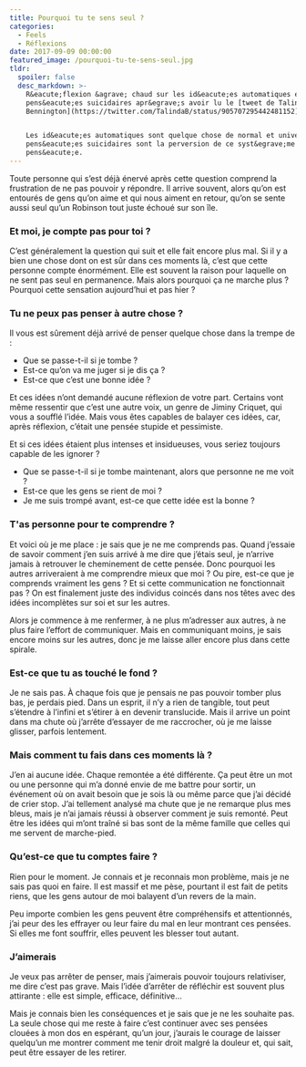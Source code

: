 ```yaml
---
title: Pourquoi tu te sens seul ?
categories:
  - Feels
  - Réflexions
date: 2017-09-09 00:00:00
featured_image: /pourquoi-tu-te-sens-seul.jpg
tldr:
  spoiler: false
  desc_markdown: >-
    R&eacute;flexion &agrave; chaud sur les id&eacute;es automatiques et les
    pens&eacute;es suicidaires apr&egrave;s avoir lu le [tweet de Talinda
    Bennington](https://twitter.com/TalindaB/status/905707295442481152).


    Les id&eacute;es automatiques sont quelque chose de normal et universel. Les
    pens&eacute;es suicidaires sont la perversion de ce syst&egrave;me de
    pens&eacute;e.
---
```



Toute personne qui s’est d&eacute;j&agrave; &eacute;nerv&eacute; apr&egrave;s cette question comprend la frustration de ne pas pouvoir y r&eacute;pondre. Il arrive souvent, alors qu’on est entour&eacute;s de gens qu’on aime et qui nous aiment en retour, qu’on se sente aussi seul qu’un Robinson tout juste &eacute;chou&eacute; sur son &icirc;le.

### Et moi, je compte pas pour toi ?

C’est g&eacute;n&eacute;ralement la question qui suit et elle fait encore plus mal. Si il y a bien une chose dont on est s&ucirc;r dans ces moments l&agrave;, c’est que cette personne compte &eacute;norm&eacute;ment. Elle est souvent la raison pour laquelle on ne sent pas seul en permanence. Mais alors pourquoi &ccedil;a ne marche plus ? Pourquoi cette sensation aujourd’hui et pas hier ?&nbsp;

### Tu ne peux pas penser &agrave; autre chose ?

Il vous est s&ucirc;rement d&eacute;j&agrave; arriv&eacute; de penser quelque chose dans la trempe de :

* Que se passe-t-il si je tombe ?
* Est-ce qu’on va me juger si je dis &ccedil;a ?
* Est-ce que c’est une bonne id&eacute;e ?

Et ces id&eacute;es n’ont demand&eacute; aucune r&eacute;flexion de votre part. Certains vont m&ecirc;me ressentir que c’est une autre voix, un genre de Jiminy Criquet, qui vous a souffl&eacute; l’id&eacute;e. Mais vous &ecirc;tes capables de balayer ces id&eacute;es, car, apr&egrave;s r&eacute;flexion, c’&eacute;tait une pens&eacute;e stupide et pessimiste.

Et si ces id&eacute;es &eacute;taient plus intenses et insidueuses, vous seriez toujours capable de les ignorer ?

* Que se passe-t-il si je tombe maintenant, alors que personne ne me voit ?
* Est-ce que les gens se rient de moi ?
* Je me suis tromp&eacute; avant, est-ce que cette id&eacute;e est la bonne ?

### T'as personne pour te comprendre ?

Et voici o&ugrave; je me place : je sais que je ne me comprends pas. Quand j’essaie de savoir comment j’en suis arriv&eacute; &agrave; me dire que j’&eacute;tais seul, je n’arrive jamais &agrave; retrouver le cheminement de cette pens&eacute;e. Donc pourquoi les autres arriveraient &agrave; me comprendre mieux que moi ? Ou pire, est-ce que je comprends vraiment les gens ? Et si cette communication ne fonctionnait pas ? On est finalement juste des individus coinc&eacute;s dans nos t&ecirc;tes avec des id&eacute;es incompl&egrave;tes sur soi et sur les autres.

Alors je commence &agrave; me renfermer, &agrave; ne plus m’adresser aux autres, &agrave; ne plus faire l’effort de communiquer. Mais en communiquant moins, je sais encore moins sur les autres, donc je me laisse aller encore plus dans cette spirale.

### Est-ce que tu as touch&eacute; le fond ?

Je ne sais pas. &Agrave; chaque fois que je pensais ne pas pouvoir tomber plus bas, je perdais pied. Dans un esprit, il n’y a rien de tangible, tout peut s’&eacute;tendre &agrave; l’infini et s’&eacute;tirer &agrave; en devenir translucide. Mais il arrive un point dans ma chute o&ugrave; j’arr&ecirc;te d’essayer de me raccrocher, o&ugrave; je me laisse glisser, parfois lentement.

### Mais comment tu fais dans ces moments l&agrave; ?

J’en ai aucune id&eacute;e. Chaque remont&eacute;e a &eacute;t&eacute; diff&eacute;rente. &Ccedil;a peut &ecirc;tre un mot ou une personne qui m’a donn&eacute; envie de me battre pour sortir, un &eacute;v&eacute;nement o&ugrave; on avait besoin que je sois l&agrave; ou m&ecirc;me parce que j’ai d&eacute;cid&eacute; de crier stop. J’ai tellement analys&eacute; ma chute que je ne remarque plus mes bleus, mais je n’ai jamais r&eacute;ussi &agrave; observer comment je suis remont&eacute;. Peut &ecirc;tre les id&eacute;es qui m’ont tra&icirc;n&eacute; si bas sont de la m&ecirc;me famille que celles qui me servent de marche-pied.

### Qu’est-ce que tu comptes faire ?

Rien pour le moment. Je connais et je reconnais mon probl&egrave;me, mais je ne sais pas quoi en faire. Il est massif et me p&egrave;se, pourtant il est fait de petits riens, que les gens autour de moi balayent d’un revers de la main.

Peu importe combien les gens peuvent &ecirc;tre compr&eacute;hensifs et attentionn&eacute;s, j’ai peur des les effrayer ou leur faire du mal en leur montrant ces pens&eacute;es. Si elles me font souffrir, elles peuvent les blesser tout autant.

### J’aimerais

Je veux pas arr&ecirc;ter de penser, mais j’aimerais pouvoir toujours relativiser, me dire c’est pas grave. Mais l’id&eacute;e d’arr&ecirc;ter de r&eacute;fl&eacute;chir est souvent plus attirante : elle est simple, efficace, d&eacute;finitive…

Mais je connais bien les cons&eacute;quences et je sais que je ne les souhaite pas. La seule chose qui me reste &agrave; faire c’est continuer avec ses pens&eacute;es clou&eacute;es &agrave; mon dos en esp&eacute;rant, qu’un jour, j’aurais le courage de laisser quelqu’un me montrer comment me tenir droit malgr&eacute; la douleur et, qui sait, peut &ecirc;tre essayer de les retirer.

### &nbsp;